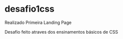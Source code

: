 # desafio1css
Realizado Primeira Landing Page

Desafio feito atraves dos ensinamentos básicos de CSS
